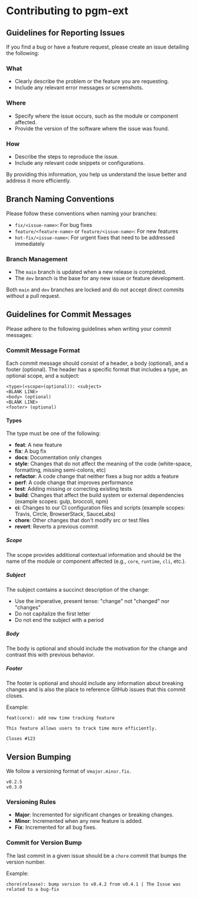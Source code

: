 
# Contributing to pgm-ext


## Guidelines for Reporting Issues

If you find a bug or have a feature request, please create an issue detailing the following:

### What

- Clearly describe the problem or the feature you are requesting.
- Include any relevant error messages or screenshots.

### Where

- Specify where the issue occurs, such as the module or component affected.
- Provide the version of the software where the issue was found.

### How

- Describe the steps to reproduce the issue.
- Include any relevant code snippets or configurations.

By providing this information, you help us understand the issue better and address it more efficiently.

## Branch Naming Conventions

Please follow these conventions when naming your branches:

- `fix/<issue-name>`: For bug fixes
- `feature/<feature-name>` or `feature/<issue-name>`: For new features
- `hot-fix/<issue-name>`: For urgent fixes that need to be addressed immediately

### Branch Management

- The `main` branch is updated when a new release is completed.
- The `dev` branch is the base for any new issue or feature development.

Both `main` and `dev` branches are locked and do not accept direct commits without a pull request.


## Guidelines for Commit Messages

Please adhere to the following guidelines when writing your commit messages:

### Commit Message Format

Each commit message should consist of a header, a body (optional), and a footer (optional). The header has a specific format that includes a type, an optional scope, and a subject:

```
<type>(<scope>(optional)): <subject>
<BLANK LINE>
<body> (optional)
<BLANK LINE>
<footer> (optional)
```

#### Types

The type must be one of the following:

- **feat**: A new feature
- **fix**: A bug fix
- **docs**: Documentation only changes
- **style**: Changes that do not affect the meaning of the code (white-space, formatting, missing semi-colons, etc)
- **refactor**: A code change that neither fixes a bug nor adds a feature
- **perf**: A code change that improves performance
- **test**: Adding missing or correcting existing tests
- **build**: Changes that affect the build system or external dependencies (example scopes: gulp, broccoli, npm)
- **ci**: Changes to our CI configuration files and scripts (example scopes: Travis, Circle, BrowserStack, SauceLabs)
- **chore**: Other changes that don't modify src or test files
- **revert**: Reverts a previous commit

##### Scope

The scope provides additional contextual information and should be the name of the module or component affected (e.g., `core`, `runtime`, `cli`, etc.).

##### Subject

The subject contains a succinct description of the change:

- Use the imperative, present tense: "change" not "changed" nor "changes"
- Do not capitalize the first letter
- Do not end the subject with a period

##### Body

The body is optional and should include the motivation for the change and contrast this with previous behavior.

##### Footer

The footer is optional and should include any information about breaking changes and is also the place to reference GitHub issues that this commit closes.

Example:

```
feat(core): add new time tracking feature

This feature allows users to track time more efficiently.

Closes #123
```


## Version Bumping

We follow a versioning format of v`major.minor.fix`.
```
v0.2.5
v0.3.0
```

### Versioning Rules

- **Major**: Incremented for significant changes or breaking changes.
- **Minor**: Incremented when any new feature is added.
- **Fix**: Incremented for all bug fixes.

### Commit for Version Bump

The last commit in a given issue should be a `chore` commit that bumps the version number.

Example:

```
chore(release): bump version to v0.4.2 from v0.4.1 | The Issue was related to a bug-fix 
```

